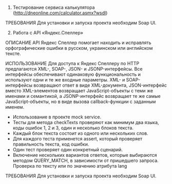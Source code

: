 1. Тестирование сервиса калькулятора (http://dneonline.com/calculator.asmx?wsdl)

ТРЕБОВАНИЯ
Для установки и запуска проекта необходим Soap UI.



2. Работа с API «Яндекс.Спеллер»

ОПИСАНИЕ API
Яндекс Спеллер помогает находить и исправлять орфографические ошибки в русском, украинском или английском тексте.

ИСПОЛЬЗОВАНИЕ
Для доступа к Яндекс Спеллеру по HTTP предлагаются XML-, SOAP-, JSON- и JSONP-интерфейсы. Все интерфейсы обеспечивают одинаковую функциональность и используют одни и те же входные параметры. XML- и SOAP- интерфейсы возвращают ответ в виде XML-документа, JSON-интерфейс вместо XML-элементов возвращает JavaScript-объекты с теми же именами и семантикой, а JSONP-интерфейс возвращает те же самые JavaScript-объекты, но в виде вызова callback-функции с заданным именем.
- Использование в проекте mock service.
- Тесты для метода checkTexts проверяют как минимум два языка, коды ошибок 1, 2 и 3, один и несколько блоков текста.
- Каждый блок текста состоит из одного или нескольких слов.
- Для каждого теста применется assert, который проверяет правильность текста, код ошибки.
- Один тест проверяет один конкретный сценарий.
- Включение нескольких вариантов ответов, которые выбираются методом QUERY_MATCH, в зависимости от пришедшего
запроса. Проверка по тексту или по значению атрибута lang

ТРЕБОВАНИЯ
Для установки и запуска проекта необходим Soap UI.
